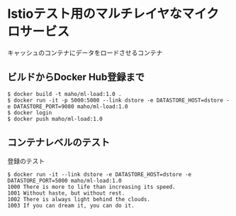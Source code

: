 # Istioテスト用のマルチレイヤなマイクロサービス

キャッシュのコンテナにデータをロードさせるコンテナ

## ビルドからDocker Hub登録まで

~~~
$ docker build -t maho/ml-load:1.0 .
$ docker run -it -p 5000:5000 --link dstore -e DATASTORE_HOST=dstore -e DATASTORE_PORT=9080 maho/ml-load:1.0
$ docker login
$ docker push maho/ml-load:1.0
~~~


## コンテナレベルのテスト

登録のテスト

~~~
$ docker run -it --link dstore -e DATASTORE_HOST=dstore -e DATASTORE_PORT=5000 maho/ml-load:1.0
1000 There is more to life than increasing its speed.
1001 Without haste, but without rest.
1002 There is always light behind the clouds.
1003 If you can dream it, you can do it.
~~~

